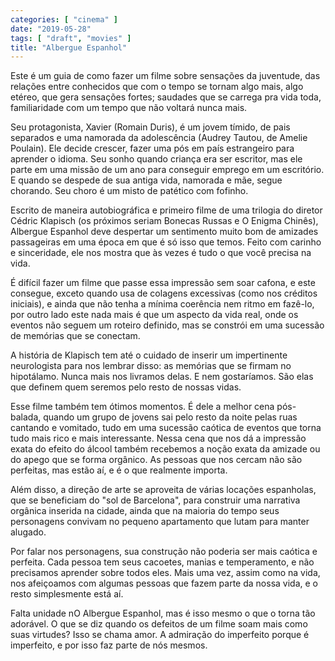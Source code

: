```yaml
---
categories: [ "cinema" ]
date: "2019-05-28"
tags: [ "draft", "movies" ]
title: "Albergue Espanhol"
---
```

Este é um guia de como fazer um filme sobre sensações da juventude,
das relações entre conhecidos que com o tempo se tornam algo mais,
algo etéreo, que gera sensações fortes; saudades que se carrega pra
vida toda, familiaridade com um tempo que não voltará nunca mais.

Seu protagonista, Xavier (Romain Duris), é um jovem tímido, de pais
separados e uma namorada da adolescência (Audrey Tautou, de Amelie
Poulain). Ele decide crescer, fazer uma pós em país estrangeiro
para aprender o idioma. Seu sonho quando criança era ser escritor,
mas ele parte em uma missão de um ano para conseguir emprego em um
escritório. E quando se despede de sua antiga vida, namorada e mãe,
segue chorando. Seu choro é um misto de patético com fofinho.

Escrito de maneira autobiográfica e primeiro filme de uma trilogia do
diretor Cédric Klapisch (os próximos seriam Bonecas Russas e O Enigma
Chinês), Albergue Espanhol deve despertar um sentimento muito bom de
amizades passageiras em uma época em que é só isso que temos. Feito
com carinho e sinceridade, ele nos mostra que às vezes é tudo o que
você precisa na vida.

É difícil fazer um filme que passe essa impressão sem soar cafona,
e este consegue, exceto quando usa de colagens excessivas (como nos
créditos iniciais), e ainda que não tenha a mínima coerência nem
ritmo em fazê-lo, por outro lado este nada mais é que um aspecto
da vida real, onde os eventos não seguem um roteiro definido, mas se
constrói em uma sucessão de memórias que se conectam.

A história de Klapisch tem até o cuidado de inserir um impertinente
neurologista para nos lembrar disso: as memórias que se firmam no
hipotálamo. Nunca mais nos livramos delas. E nem gostaríamos. São
elas que definem quem seremos pelo resto de nossas vidas.

Esse filme também tem ótimos momentos. É dele a melhor cena
pós-balada, quando um grupo de jovens sai pelo resto da noite pelas ruas
cantando e vomitado, tudo em uma sucessão caótica de eventos que torna
tudo mais rico e mais interessante. Nessa cena que nos dá a impressão
exata do efeito do álcool também recebemos a noção exata da amizade
ou do apego que se forma orgânico. As pessoas que nos cercam não são
perfeitas, mas estão aí, e é o que realmente importa.

Além disso, a direção de arte se aproveita de várias locações
espanholas, que se beneficiam do "sol de Barcelona", para construir uma
narrativa orgânica inserida na cidade, ainda que na maioria do tempo
seus personagens convivam no pequeno apartamento que lutam para manter
alugado.

Por falar nos personagens, sua construção não poderia ser mais caótica
e perfeita. Cada pessoa tem seus cacoetes, manias e temperamento, e não
precisamos aprender sobre todos eles. Mais uma vez, assim como na vida,
nos afeiçoamos com algumas pessoas que fazem parte da nossa vida,
e o resto simplesmente está aí.

Falta unidade nO Albergue Espanhol, mas é isso mesmo o que o torna tão
adorável. O que se diz quando os defeitos de um filme soam mais como
suas virtudes? Isso se chama amor. A admiração do imperfeito porque
é imperfeito, e por isso faz parte de nós mesmos.
